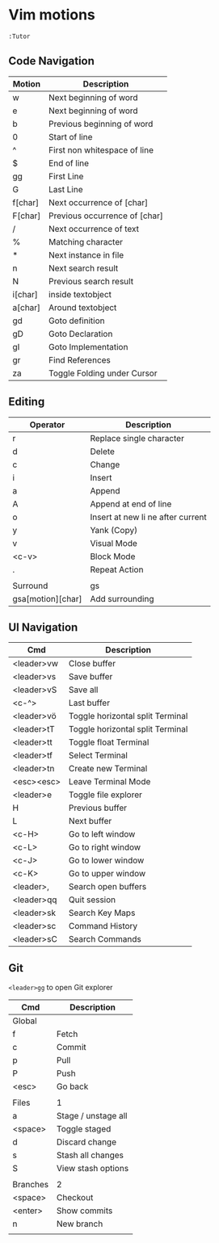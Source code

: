 # Vim motions

`:Tutor`

## Code Navigation

| Motion  | Description                   |
| ------- | ----------------------------- |
| w       | Next beginning of word        |
| e       | Next beginning of word        |
| b       | Previous beginning of word    |
| 0       | Start of line                 |
| ^       | First non whitespace of line  |
| $       | End of line                   |
| gg      | First Line                    |
| G       | Last Line                     |
| f[char] | Next occurrence of [char]     |
| F[char] | Previous occurrence of [char] |
| /       | Next occurrence of text       |
| %       | Matching character            |
| \*      | Next instance in file         |
| n       | Next search result            |
| N       | Previous search result        |
| i[char] | inside textobject             |
| a[char] | Around textobject             |
| gd      | Goto definition               |
| gD      | Goto Declaration              |
| gI      | Goto Implementation           |
| gr      | Find References               |
| za      | Toggle Folding under Cursor   |

## Editing

| Operator            | Description                       |
| ------------------- | --------------------------------- |
| r                   | Replace single character          |
| d                   | Delete                            |
| c                   | Change                            |
| i                   | Insert                            |
| a                   | Append                            |
| A                   | Append at end of line             |
| o                   | Insert at new li ne after current |
| y                   | Yank (Copy)                       |
| v                   | Visual Mode                       |
| \<c-v>              | Block Mode                        |
| .                   | Repeat Action                     |
|                     |                                   |
| Surround            | gs                                |
| gsa\[motion]\[char] | Add surrounding                   |

## UI Navigation

| Cmd          | Description                      |
| ------------ | -------------------------------- |
| \<leader>vw  | Close buffer                     |
| \<leader>vs  | Save buffer                      |
| \<leader>vS  | Save all                         |
| <c-^>        | Last buffer                      |
| \<leader>vö  | Toggle horizontal split Terminal |
| \<leader>tT  | Toggle horizontal split Terminal |
| \<leader>tt  | Toggle float Terminal            |
| \<leader>tf  | Select Terminal                  |
| \<leader>tn  | Create new Terminal              |
| \<esc>\<esc> | Leave Terminal Mode              |
| \<leader>e   | Toggle file explorer             |
| H            | Previous buffer                  |
| L            | Next buffer                      |
| \<c-H>       | Go to left window                |
| \<c-L>       | Go to right window               |
| \<c-J>       | Go to lower window               |
| \<c-K>       | Go to upper window               |
| \<leader>,   | Search open buffers              |
| \<leader>qq  | Quit session                     |
| \<leader>sk  | Search Key Maps                  |
| \<leader>sc  | Command History                  |
| \<leader>sC  | Search Commands                  |

## Git

`<leader>gg` to open Git explorer

| Cmd      | Description         |
| -------- | ------------------- |
| Global   |
| f        | Fetch               |
| c        | Commit              |
| p        | Pull                |
| P        | Push                |
| \<esc>   | Go back             |
|          |                     |
| Files    | 1                   |
| a        | Stage / unstage all |
| \<space> | Toggle staged       |
| d        | Discard change      |
| s        | Stash all changes   |
| S        | View stash options  |
|          |                     |
| Branches | 2                   |
| \<space> | Checkout            |
| \<enter> | Show commits        |
| n        | New branch          |
|          |                     |
